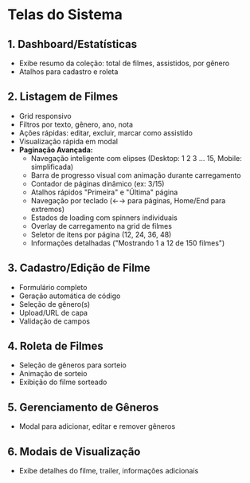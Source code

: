 # Telas do Sistema

## 1. Dashboard/Estatísticas
- Exibe resumo da coleção: total de filmes, assistidos, por gênero
- Atalhos para cadastro e roleta

## 2. Listagem de Filmes
- Grid responsivo
- Filtros por texto, gênero, ano, nota
- Ações rápidas: editar, excluir, marcar como assistido
- Visualização rápida em modal
- **Paginação Avançada:**
  - Navegação inteligente com elipses (Desktop: 1 2 3 ... 15, Mobile: simplificada)
  - Barra de progresso visual com animação durante carregamento
  - Contador de páginas dinâmico (ex: 3/15)
  - Atalhos rápidos "Primeira" e "Última" página
  - Navegação por teclado (←→ para páginas, Home/End para extremos)
  - Estados de loading com spinners individuais
  - Overlay de carregamento na grid de filmes
  - Seletor de itens por página (12, 24, 36, 48)
  - Informações detalhadas ("Mostrando 1 a 12 de 150 filmes")

## 3. Cadastro/Edição de Filme
- Formulário completo
- Geração automática de código
- Seleção de gênero(s)
- Upload/URL de capa
- Validação de campos

## 4. Roleta de Filmes
- Seleção de gêneros para sorteio
- Animação de sorteio
- Exibição do filme sorteado

## 5. Gerenciamento de Gêneros
- Modal para adicionar, editar e remover gêneros

## 6. Modais de Visualização
- Exibe detalhes do filme, trailer, informações adicionais 